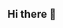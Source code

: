 ## Hi there 👋

<!--
### VikramR001

👋 Hi there! I'm Vikram.

🔭 I'm currently learning and exploring new technologies.
👯 I'm looking to collaborate on interesting projects.
🤔 Skills always sharpen your mind
💬 How to reach me: [vicky4122003@gmail.com](mailto:vicky4122003@gmail.com) | +91 6380150477
🔗 [LinkedIn](https://www.linkedin.com/in/vikram-vikram-943141248)
🗣️ Pronouns: He/Him
Fun fact: Always eager to learn something new!
-->
